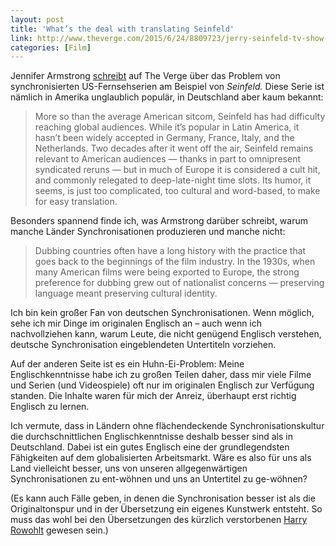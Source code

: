 ```yaml
---
layout: post
title: 'What’s the deal with translating Seinfeld'
link: http://www.theverge.com/2015/6/24/8809723/jerry-seinfeld-tv-show-international-translation
categories: [Film]
---
```


Jennifer Armstrong [schreibt](http://www.theverge.com/2015/6/24/8809723/jerry-seinfeld-tv-show-international-translation) auf The Verge über das Problem von synchronisierten US-Fernsehserien am Beispiel von *Seinfeld.* Diese Serie ist nämlich in Amerika unglaublich populär, in Deutschland aber kaum bekannt:

> More so than the average American sitcom, Seinfeld has had difficulty reaching global audiences. While it’s popular in Latin America, it hasn’t been widely accepted in Germany, France, Italy, and the Netherlands. Two decades after it went off the air, Seinfeld remains relevant to American audiences — thanks in part to omnipresent syndicated reruns — but in much of Europe it is considered a cult hit, and commonly relegated to deep-late-night time slots. Its humor, it seems, is just too complicated, too cultural and word-based, to make for easy translation.

Besonders spannend finde ich, was Armstrong darüber schreibt, warum manche Länder Synchronisationen produzieren und manche nicht: 

> Dubbing countries often have a long history with the practice that goes back to the beginnings of the film industry. In the 1930s, when many American films were being exported to Europe, the strong preference for dubbing grew out of nationalist concerns — preserving language meant preserving cultural identity.

Ich bin kein großer Fan von deutschen Synchronisationen. Wenn möglich, sehe ich mir Dinge im originalen Englisch an – auch wenn ich nachvollziehen kann, warum Leute, die nicht genügend Englisch verstehen, deutsche Synchronisation eingeblendeten Untertiteln vorziehen.

Auf der anderen Seite ist es ein Huhn-Ei-Problem: Meine Englischkenntnisse habe ich zu großen Teilen daher, dass mir viele Filme und Serien (und Videospiele) oft nur im originalen Englisch zur Verfügung standen. Die Inhalte waren für mich der Anreiz, überhaupt erst richtig Englisch zu lernen.

Ich vermute, dass in Ländern ohne flächendeckende Synchronisationskultur die durchschnittlichen Englischkenntnisse deshalb besser sind als in Deutschland. Dabei ist ein gutes Englisch eine der grundlegendsten Fähigkeiten auf dem globalisierten Arbeitsmarkt. Wäre es also für uns als Land vielleicht besser, uns von unseren allgegenwärtigen Synchronisationen zu ent-wöhnen und uns an Untertitel zu ge-wöhnen?

(Es kann auch Fälle geben, in denen die Synchronisation besser ist als die Originaltonspur und in der Übersetzung ein eigenes Kunstwerk entsteht. So muss das wohl bei den Übersetzungen des kürzlich verstorbenen [Harry Rowohlt](http://www.zeit.de/kultur/literatur/2015-06/harry-rowohlt-nachruf-1) gewesen sein.)